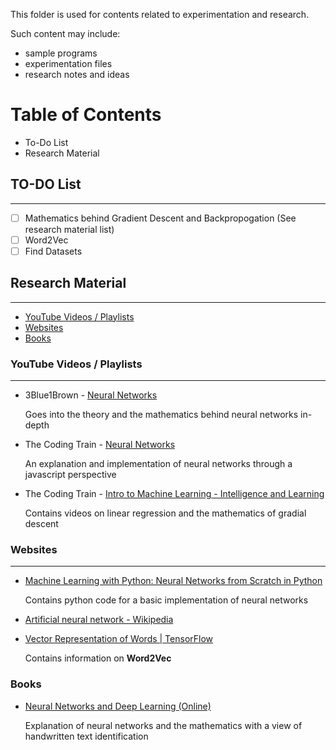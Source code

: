 This folder is used for contents related to experimentation and research.  

Such content may include:
- sample programs
- experimentation files
- research notes and ideas

# Table of Contents

- To-Do List
- Research Material 

## TO-DO List
***

- [ ] Mathematics behind Gradient Descent and Backpropogation (See research material list)
- [ ] Word2Vec
- [ ] Find Datasets  

## Research Material
***

- [YouTube Videos / Playlists](#youtube)
- [Websites](#websites)
- [Books](#books)

### YouTube Videos / Playlists<a name="youtube"></a>
***

- 3Blue1Brown - [Neural Networks](https://www.youtube.com/playlist?list=PLZHQObOWTQDNU6R1_67000Dx_ZCJB-3pi)

  Goes into the theory and the mathematics behind neural networks in-depth

- The Coding Train - [Neural Networks](https://www.youtube.com/playlist?list=PLRqwX-V7Uu6aCibgK1PTWWu9by6XFdCfh)

  An explanation and implementation of neural networks through a javascript perspective

- The Coding Train - [Intro to Machine Learning - Intelligence and Learning](https://www.youtube.com/playlist?list=PLRqwX-V7Uu6bCN8LKrcMa6zF4FPtXyXYj)
  
  Contains videos on linear regression and the mathematics of gradial descent

### Websites<a name="websites"></a>
***

- [Machine Learning with Python: Neural Networks from Scratch in Python](https://www.python-course.eu/neural_networks.php)
  
  Contains python code for a basic implementation of neural networks

- [Artificial neural network - Wikipedia](https://en.wikipedia.org/wiki/Artificial_neural_network)

- [Vector Representation of Words | TensorFlow](https://www.tensorflow.org/tutorials/representation/word2vec)

  Contains information on **Word2Vec**


### Books<a name="books"></a>

- [Neural Networks and Deep Learning (Online)](http://neuralnetworksanddeeplearning.com/index.html)

  Explanation of neural networks and the mathematics with a view of handwritten text identification